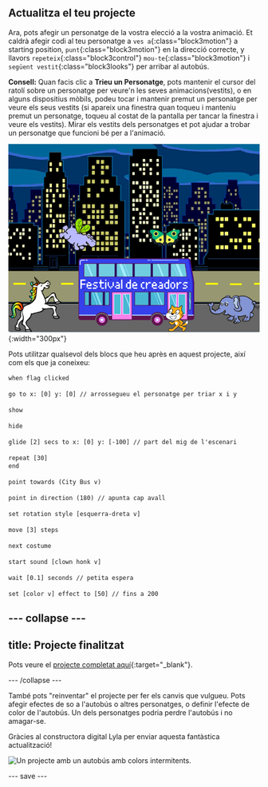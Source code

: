 ## Actualitza el teu projecte

Ara, pots afegir un personatge de la vostra elecció a la vostra animació. Et caldrà afegir codi al teu personatge a `ves a`{:class="block3motion"} a starting position, `punt`{:class="block3motion"} en la direcció correcte, y llavors `repeteix`{:class="block3control"} `mou-te`{:class="block3motion"} i `següent vestit`{:class="block3looks"} per arribar al autobús.

**Consell:** Quan facis clic a **Trieu un Personatge**, pots mantenir el cursor del ratolí sobre un personatge per veure'n les seves animacions(vestits), o en alguns dispositius mòbils, podeu tocar i mantenir premut un personatge per veure els seus vestits (si apareix una finestra quan toqueu i manteniu premut un personatge, toqueu al costat de la pantalla per tancar la finestra i veure els vestits). Mirar els vestits dels personatges et pot ajudar a trobar un personatge que funcioni bé per a l'animació.

![Altres personatges es mouen cap a un autobús amb el rotul "Maker Festival".](images/bus-upgrade.png){:width="300px"}

Pots utilitzar qualsevol dels blocs que heu après en aquest projecte, així com els que ja coneixeu:

```blocks3
when flag clicked

go to x: [0] y: [0] // arrossegueu el personatge per triar x i y

show

hide

glide [2] secs to x: [0] y: [-100] // part del mig de l'escenari

repeat [30]
end

point towards (City Bus v)

point in direction (180) // apunta cap avall

set rotation style [esquerra-dreta v]

move [3] steps

next costume

start sound [clown honk v]

wait [0.1] seconds // petita espera

set [color v] effect to [50] // fins a 200
```

--- collapse ---
---
title: Projecte finalitzat
---

Pots veure el [projecte completat  aquí](https://scratch.mit.edu/projects/724160134/){:target="_blank"}.

--- /collapse ---

També pots "reinventar" el projecte per fer els canvis que vulgueu. Pots afegir efectes de so a l'autobús o altres personatges, o definir l'efecte de color de l'autobús. Un dels personatges podria perdre l'autobús i no amagar-se.

Gràcies al constructora digital Lyla per enviar aquesta fantàstica actualització!

![Un projecte amb un autobús amb colors intermitents.](images/Lyla-bus.gif)

--- save ---
